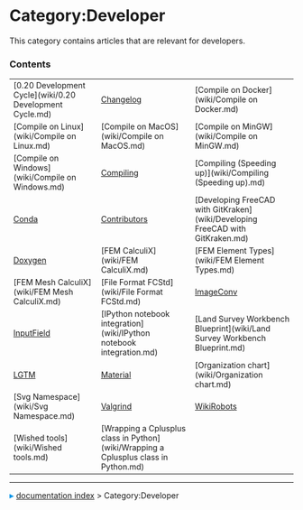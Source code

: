 # Category:Developer
This category contains articles that are relevant for developers.

### Contents

|     |     |     |
| --- | --- | --- |
| [0.20 Development Cycle](wiki/0.20 Development Cycle.md) | [Changelog](wiki/Changelog.md) | [Compile on Docker](wiki/Compile on Docker.md) |
| [Compile on Linux](wiki/Compile on Linux.md) | [Compile on MacOS](wiki/Compile on MacOS.md) | [Compile on MinGW](wiki/Compile on MinGW.md) |
| [Compile on Windows](wiki/Compile on Windows.md) | [Compiling](wiki/Compiling.md) | [Compiling (Speeding up)](wiki/Compiling (Speeding up).md) |
| [Conda](wiki/Conda.md) | [Contributors](wiki/Contributors.md) | [Developing FreeCAD with GitKraken](wiki/Developing FreeCAD with GitKraken.md) |
| [Doxygen](wiki/Doxygen.md) | [FEM CalculiX](wiki/FEM CalculiX.md) | [FEM Element Types](wiki/FEM Element Types.md) |
| [FEM Mesh CalculiX](wiki/FEM Mesh CalculiX.md) | [File Format FCStd](wiki/File Format FCStd.md) | [ImageConv](wiki/ImageConv.md) |
| [InputField](wiki/InputField.md) | [IPython notebook integration](wiki/IPython notebook integration.md) | [Land Survey Workbench Blueprint](wiki/Land Survey Workbench Blueprint.md) |
| [LGTM](wiki/LGTM.md) | [Material](wiki/Material.md) | [Organization chart](wiki/Organization chart.md) |
| [Svg Namespace](wiki/Svg Namespace.md) | [Valgrind](wiki/Valgrind.md) | [WikiRobots](wiki/WikiRobots.md) |
| [Wished tools](wiki/Wished tools.md) | [Wrapping a Cplusplus class in Python](wiki/Wrapping a Cplusplus class in Python.md) |



---
![](images/Right_arrow.png) [documentation index](../README.md) > Category:Developer
